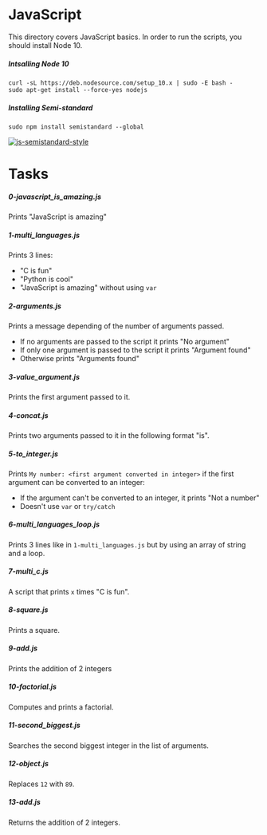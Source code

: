 # JavaScript
This directory covers JavaScript basics.
In order to run the scripts, you should install Node 10.
##### Intsalling Node 10
```
curl -sL https://deb.nodesource.com/setup_10.x | sudo -E bash -
sudo apt-get install --force-yes nodejs
```

##### Installing Semi-standard
```
sudo npm install semistandard --global
```

[![js-semistandard-style](https://raw.githubusercontent.com/standard/semistandard/master/badge.svg)](https://github.com/standard/semistandard)
# Tasks

##### 0-javascript_is_amazing.js
Prints "JavaScript is amazing"

##### 1-multi_languages.js
Prints 3 lines:
- "C is fun"
- "Python is cool"
- "JavaScript is amazing"
without using `var`

##### 2-arguments.js
Prints a message depending of the number of arguments passed. </br>
- If no arguments are passed to the script it prints "No argument"
- If only one argument is passed to the script it prints "Argument found"
- Otherwise prints "Arguments found"

##### 3-value_argument.js
Prints the first argument passed to it.

##### 4-concat.js
Prints two arguments passed to it in the following format "is".

##### 5-to_integer.js
Prints `My number: <first argument converted in integer>` if the first argument can be converted to an integer: <br>
- If the argument can't be converted to an integer, it prints "Not a number"
- Doesn't use `var` or `try/catch`

##### 6-multi_languages_loop.js
Prints 3 lines like in `1-multi_languages.js` but by using an array of string and a loop.

##### 7-multi_c.js
A script that prints `x` times "C is fun".

##### 8-square.js
Prints a square.

##### 9-add.js
Prints the addition of 2 integers

##### 10-factorial.js
Computes and prints a factorial.

##### 11-second_biggest.js
Searches the second biggest integer in the list of arguments.

##### 12-object.js
Replaces `12` with `89`.

##### 13-add.js
Returns the addition of 2 integers.
